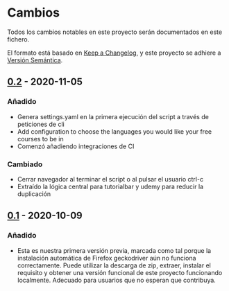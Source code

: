 # Cambios

Todos los cambios notables en este proyecto serán documentados en este fichero.

El formato está basado en [Keep a Changelog](https://keepachangelog.com/en/1.0.0/),
y este proyecto se adhiere a
[Versión Semántica](https://semver.org/spec/v2.0.0.html).

## [0.2] - 2020-11-05

### Añadido

- Genera settings.yaml en la primera ejecución del script a través de peticiones de cli
- Add configuration to choose the languages you would like your free courses to
  be in
- Comenzó añadiendo integraciones de CI

### Cambiado

- Cerrar navegador al terminar el script o al pulsar el usuario ctrl-c
- Extraído la lógica central para tutorialbar y udemy para reducir la duplicación

## [0.1] - 2020-10-09

### Añadido

- Esta es nuestra primera versión previa, marcada como tal porque la instalación automática de Firefox geckodriver
  aún no funciona correctamente. Puede utilizar la descarga de
  zip, extraer, instalar el requisito y obtener una versión funcional de este proyecto
  funcionando localmente. Adecuado para usuarios que no esperan que
  contribuya.

[0.2]: https://github.com/aapatre/Automatic-Udemy-Course-Enroller-GET-PAID-UDEMY-COURSES-for-FREE/releases/tag/v0.2

[0.1]: https://github.com/aapatre/Automatic-Udemy-Course-Enroller-GET-PAID-UDEMY-COURSES-for-FREE/releases/tag/v0.1
